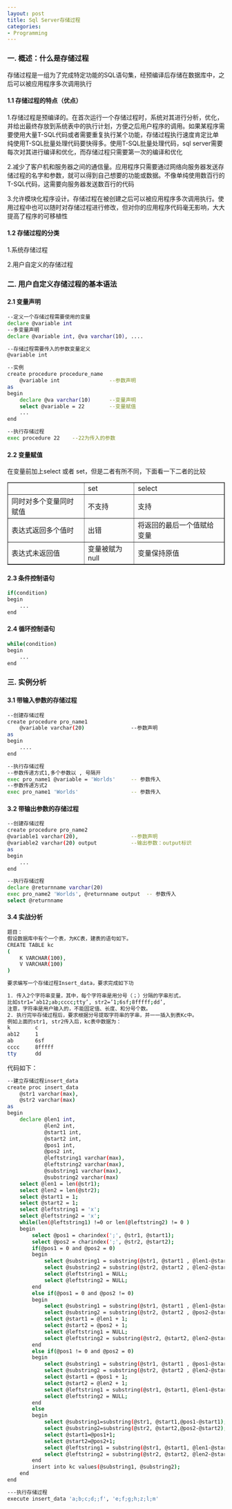 ```yaml
---
layout: post
title: Sql Server存储过程
categories:
- Programming
---
```


### 一. 概述：什么是存储过程

存储过程是一组为了完成特定功能的SQL语句集，经预编译后存储在数据库中，之后可以被应用程序多次调用执行

#### 1.1 存储过程的特点（优点）

1.存储过程是预编译的。在首次运行一个存储过程时，系统对其进行分析，优化，并给出最终存放到系统表中的执行计划，方便之后用户程序的调用。如果某程序需要使用大量T-SQL代码或者需要重复执行某个功能，存储过程执行速度肯定比单纯使用T-SQL批量处理代码要快得多。使用T-SQL批量处理代码，sql server需要每次对其进行编译和优化，而存储过程只需要第一次的编译和优化

2.减少了客户机和服务器之间的通信量。应用程序只需要通过网络向服务器发送存储过程的名字和参数，就可以得到自己想要的功能或数据。不像单纯使用数百行的T-SQL代码，这需要向服务器发送数百行的代码

3.允许模块化程序设计。存储过程在被创建之后可以被应用程序多次调用执行。使用过程中也可以随时对存储过程进行修改，但对你的应用程序代码毫无影响，大大提高了程序的可移植性

#### 1.2 存储过程的分类

1.系统存储过程

2.用户自定义的存储过程

### 二. 用户自定义存储过程的基本语法

#### 2.1 变量声明

```bash
--定义一个存储过程需要使用的变量
declare @variable int
--多变量声明
declare @variable int, @va varchar(10), .... 
```

```bash
--存储过程需要传入的参数变量定义
@variable int
```

```bash
--实例
create procedure procedure_name
	@variable int                --参数声明
as
begin
	declare @va varchar(10)      --变量声明
	select @variable = 22        --变量赋值
	...
end

--执行存储过程
exec procedure 22    --22为传入的参数
```

#### 2.2 变量赋值

在变量前加上select 或者 set，但是二者有所不同，下面看一下二者的比较

<table border="1">
<tr>
<td></td>
<td>set</td>
<td>select</td>
</tr>
<tr>
<td>同时对多个变量同时赋值</td>
<td>不支持</td>
<td>支持</td>
</tr>
<tr>
<td>表达式返回多个值时</td>
<td>出错</td>
<td>将返回的最后一个值赋给变量</td>
</tr>
<tr>
<td>表达式未返回值</td>
<td>变量被赋为null</td>
<td>变量保持原值</td>
</tr>
</table>

#### 2.3 条件控制语句

```bash
if(condition)
begin
	...
end
```

#### 2.4 循环控制语句

```bash
while(condition)
begin
	...
end
```

### 三. 实例分析

#### 3.1 带输入参数的存储过程

```bash
--创建存储过程
create procedure pro_name1
	@variable varchar(20)  				--参数声明
as 
begin
	....
end

--执行存储过程
--参数传递方式1,多个参数以 , 号隔开
exec pro_name1 @variable = 'Worlds' 	-- 参数传入
--参数传递方式2
exec pro_name1 'Worlds'					-- 参数传入
```

#### 3.2 带输出参数的存储过程

```bash
--创建存储过程
create procedure pro_name2
@variable1 varchar(20),  				--参数声明
@variable2 varchar(20) output 			--输出参数：output标识
as
begin
	...
end

--执行存储过程
declare @returnname varchar(20)
exec pro_name2 'Worlds', @returnname output  -- 参数传入
select @returnname
```

#### 3.4 实战分析

```bash
题目：
假设数据库中有个一个表，为KC表，建表的语句如下。
CREATE TABLE kc
(
	K VARCHAR(100),
	V VARCHAR(100)
)

要求编写一个存储过程Insert_data，要求完成如下功

1. 传入2个字符串变量，其中，每个字符串是用分号（；）分隔的字串形式，
比如str1=’ab12;ab;cccc;tty’, str2=’1;6sf;8fffff;dd’, 
注意，字符串是用户输入的，不能固定值、长度、和分号个数。
2. 执行完毕存储过程后，要求根据分号提取字符串的字串，并一一插入到表Kc中。
例如上面的str1, str2传入后，kc表中数据为：
k        c
ab12     1
ab       6sf
cccc     8fffff
tty      dd
```

代码如下：

```bash
--建立存储过程insert_data
create proc insert_data
	@str1 varchar(max),
	@str2 varchar(max)
as
begin
	declare @len1 int,
			@len2 int,
			@start1 int,
			@start2 int,
			@pos1 int,
			@pos2 int,
			@leftstring1 varchar(max),
			@leftstring2 varchar(max),
			@substring1 varchar(max),
			@substring2 varchar(max)
	select @len1 = len(@str1);
	select @len2 = len(@str2);
	select @start1 = 1;
	select @start2 = 1;
	select @leftstring1 = 'x';
	select @leftstring2 = 'x';
	while(len(@leftstring1) !=0 or len(@leftstring2) != 0 )
	begin
		select @pos1 = charindex(';', @str1, @start1);
		select @pos2 = charindex(';', @str2, @start2);
		if(@pos1 = 0 and @pos2 = 0)
		begin
			select @substring1 = substring(@str1, @start1 , @len1-@start1+1);
			select @substring2 = substring(@str2, @start2 , @len2-@start2+1);
			select @leftstring1 = NULL;
			select @leftstring2 = NULL;
		end
		else if(@pos1 = 0 and @pos2 != 0)
		begin
			select @substring1 = substring(@str1, @start1 , @len1-@start1+1);
			select @substring2 = substring(@str2, @start2 , @pos2-@start2);
			select @start1 = @len1 + 1;
			select @start2 = @pos2 + 1;
			select @leftstring1 = NULL;
			select @leftstring2 = substring(@str2, @start2, @len2-@start2+1);
		end
		else if(@pos1 != 0 and @pos2 = 0)
		begin
			select @substring1 = substring(@str1, @start1 , @pos1-@start1);
			select @substring2 = substring(@str2, @start2 , @len2-@start2+1);
			select @start1 = @pos1 + 1;
			select @start2 = @len2 + 1;
			select @leftstring1 = substring(@str1, @start1, @len1-@start1+1);
			select @leftstring2 = NULL;
		end
		else
		begin
			select @substring1=substring(@str1, @start1,@pos1-@start1);
			select @substring2=substring(@str2, @start2,@pos2-@start2);
			select @start1=@pos1+1;
			select @start2=@pos2+1;
			select @leftstring1 = substring(@str1, @start1, @len1-@start1+1);
			select @leftstring2 = substring(@str2, @start2, @len2-@start2+1);
		end
		insert into kc values(@substring1, @substring2);
	end
end
```
```bash
---执行存储过程
execute insert_data 'a;b;c;d;;f', 'e;f;g;h;z;l;m'
```